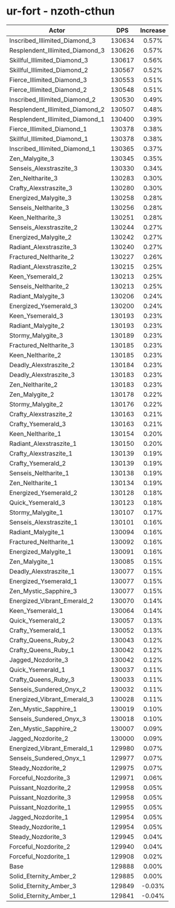 # ur-fort - nzoth-cthun
| Actor | DPS | Increase |
|---|:---:|:---:|
|Inscribed_Illimited_Diamond_3|130634|0.57%|
|Resplendent_Illimited_Diamond_3|130626|0.57%|
|Skillful_Illimited_Diamond_3|130617|0.56%|
|Skillful_Illimited_Diamond_2|130567|0.52%|
|Fierce_Illimited_Diamond_3|130553|0.51%|
|Fierce_Illimited_Diamond_2|130548|0.51%|
|Inscribed_Illimited_Diamond_2|130530|0.49%|
|Resplendent_Illimited_Diamond_2|130507|0.48%|
|Resplendent_Illimited_Diamond_1|130400|0.39%|
|Fierce_Illimited_Diamond_1|130378|0.38%|
|Skillful_Illimited_Diamond_1|130378|0.38%|
|Inscribed_Illimited_Diamond_1|130365|0.37%|
|Zen_Malygite_3|130345|0.35%|
|Senseis_Alexstraszite_3|130330|0.34%|
|Zen_Neltharite_3|130283|0.30%|
|Crafty_Alexstraszite_3|130280|0.30%|
|Energized_Malygite_3|130258|0.28%|
|Senseis_Neltharite_3|130256|0.28%|
|Keen_Neltharite_3|130251|0.28%|
|Senseis_Alexstraszite_2|130244|0.27%|
|Energized_Malygite_2|130242|0.27%|
|Radiant_Alexstraszite_3|130240|0.27%|
|Fractured_Neltharite_2|130227|0.26%|
|Radiant_Alexstraszite_2|130215|0.25%|
|Keen_Ysemerald_2|130213|0.25%|
|Senseis_Neltharite_2|130213|0.25%|
|Radiant_Malygite_3|130206|0.24%|
|Energized_Ysemerald_3|130200|0.24%|
|Keen_Ysemerald_3|130193|0.23%|
|Radiant_Malygite_2|130193|0.23%|
|Stormy_Malygite_3|130189|0.23%|
|Fractured_Neltharite_3|130185|0.23%|
|Keen_Neltharite_2|130185|0.23%|
|Deadly_Alexstraszite_2|130184|0.23%|
|Deadly_Alexstraszite_3|130183|0.23%|
|Zen_Neltharite_2|130183|0.23%|
|Zen_Malygite_2|130178|0.22%|
|Stormy_Malygite_2|130176|0.22%|
|Crafty_Alexstraszite_2|130163|0.21%|
|Crafty_Ysemerald_3|130163|0.21%|
|Keen_Neltharite_1|130154|0.20%|
|Radiant_Alexstraszite_1|130150|0.20%|
|Crafty_Alexstraszite_1|130139|0.19%|
|Crafty_Ysemerald_2|130139|0.19%|
|Senseis_Neltharite_1|130138|0.19%|
|Zen_Neltharite_1|130134|0.19%|
|Energized_Ysemerald_2|130128|0.18%|
|Quick_Ysemerald_3|130123|0.18%|
|Stormy_Malygite_1|130107|0.17%|
|Senseis_Alexstraszite_1|130101|0.16%|
|Radiant_Malygite_1|130094|0.16%|
|Fractured_Neltharite_1|130092|0.16%|
|Energized_Malygite_1|130091|0.16%|
|Zen_Malygite_1|130085|0.15%|
|Deadly_Alexstraszite_1|130077|0.15%|
|Energized_Ysemerald_1|130077|0.15%|
|Zen_Mystic_Sapphire_3|130077|0.15%|
|Energized_Vibrant_Emerald_2|130070|0.14%|
|Keen_Ysemerald_1|130064|0.14%|
|Quick_Ysemerald_2|130057|0.13%|
|Crafty_Ysemerald_1|130052|0.13%|
|Crafty_Queens_Ruby_2|130043|0.12%|
|Crafty_Queens_Ruby_1|130042|0.12%|
|Jagged_Nozdorite_3|130042|0.12%|
|Quick_Ysemerald_1|130037|0.11%|
|Crafty_Queens_Ruby_3|130033|0.11%|
|Senseis_Sundered_Onyx_2|130032|0.11%|
|Energized_Vibrant_Emerald_3|130028|0.11%|
|Zen_Mystic_Sapphire_1|130019|0.10%|
|Senseis_Sundered_Onyx_3|130018|0.10%|
|Zen_Mystic_Sapphire_2|130007|0.09%|
|Jagged_Nozdorite_2|130000|0.09%|
|Energized_Vibrant_Emerald_1|129980|0.07%|
|Senseis_Sundered_Onyx_1|129977|0.07%|
|Steady_Nozdorite_2|129975|0.07%|
|Forceful_Nozdorite_3|129971|0.06%|
|Puissant_Nozdorite_2|129958|0.05%|
|Puissant_Nozdorite_3|129958|0.05%|
|Puissant_Nozdorite_1|129955|0.05%|
|Jagged_Nozdorite_1|129954|0.05%|
|Steady_Nozdorite_1|129954|0.05%|
|Steady_Nozdorite_3|129945|0.04%|
|Forceful_Nozdorite_2|129940|0.04%|
|Forceful_Nozdorite_1|129908|0.02%|
|Base|129888|0.00%|
|Solid_Eternity_Amber_2|129885|0.00%|
|Solid_Eternity_Amber_3|129849|-0.03%|
|Solid_Eternity_Amber_1|129841|-0.04%|
